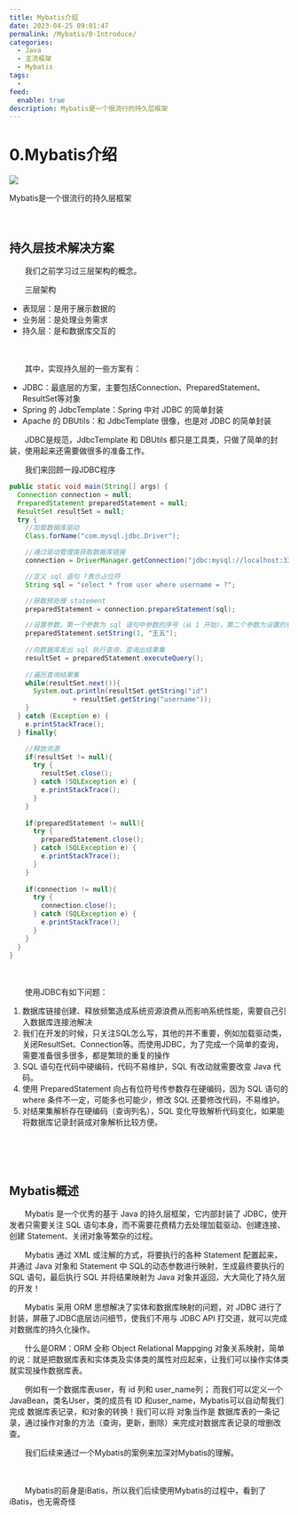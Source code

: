 ```yaml
---
title: Mybatis介绍
date: 2023-04-25 09:01:47
permalink: /Mybatis/0-Introduce/
categories:
  - Java
  - 主流框架
  - Mybatis
tags:
  - 
feed:
  enable: true
description: Mybatis是一个很流行的持久层框架
---
```

# 0.Mybatis介绍

![](https://image.peterjxl.com/blog/387.png)

Mybatis是一个很流行的持久层框架

<!-- more -->　　‍

## 持久层技术解决方案

　　我们之前学习过三层架构的概念。

　　三层架构

* 表现层：是用于展示数据的
* 业务层：是处理业务需求
* 持久层：是和数据库交互的

　　‍

　　其中，实现持久层的一些方案有：

* JDBC：最底层的方案，主要包括Connection、PreparedStatement、ResultSet等对象
* Spring 的 JdbcTemplate：Spring 中对 JDBC 的简单封装
* Apache 的 DBUtils：和 JdbcTemplate 很像，也是对 JDBC 的简单封装

　　JDBC是规范，JdbcTemplate 和 DBUtils 都只是工具类，只做了简单的封装，使用起来还需要做很多的准备工作。

　　我们来回顾一段JDBC程序

```java
public static void main(String[] args) {
  Connection connection = null;
  PreparedStatement preparedStatement = null;
  ResultSet resultSet = null;
  try {
    //加载数据库驱动
    Class.forName("com.mysql.jdbc.Driver");

    //通过驱动管理类获取数据库链接
    connection = DriverManager.getConnection("jdbc:mysql://localhost:3306/mybatis?characterEncoding=utf-8","root", "root");

    //定义 sql 语句 ?表示占位符
    String sql = "select * from user where username = ?";

    //获取预处理 statement
    preparedStatement = connection.prepareStatement(sql);

    //设置参数，第一个参数为 sql 语句中参数的序号（从 1 开始），第二个参数为设置的参数值
    preparedStatement.setString(1, "王五");
  
    //向数据库发出 sql 执行查询，查询出结果集
    resultSet = preparedStatement.executeQuery();
  
    //遍历查询结果集
    while(resultSet.next()){
      System.out.println(resultSet.getString("id") 
                + resultSet.getString("username"));
    }
  } catch (Exception e) {
    e.printStackTrace();
  } finally{

    //释放资源
    if(resultSet != null){
      try {
        resultSet.close();
      } catch (SQLException e) {
        e.printStackTrace();
      }
    }
  
    if(preparedStatement != null){
      try {
        preparedStatement.close();
      } catch (SQLException e) {
        e.printStackTrace();
      }
    }
  
    if(connection != null){
      try {
        connection.close();
      } catch (SQLException e) {
        e.printStackTrace();
      }
    }
  }
}
```

　　‍

　　使用JDBC有如下问题：

1. 数据库链接创建、释放频繁造成系统资源浪费从而影响系统性能，需要自己引入数据库连接池解决
2. 我们在开发的时候，只关注SQL怎么写，其他的并不重要，例如加载驱动类，关闭ResultSet、Connection等。而使用JDBC，为了完成一个简单的查询，需要准备很多很多，都是繁琐的重复的操作
3. SQL 语句在代码中硬编码，代码不易维护，SQL 有改动就需要改变 Java 代码。
4. 使用 PreparedStatement 向占有位符号传参数存在硬编码，因为 SQL 语句的 where 条件不一定，可能多也可能少，修改 SQL 还要修改代码，不易维护。
5. 对结果集解析存在硬编码（查询列名），SQL 变化导致解析代码变化，如果能将数据库记录封装成对象解析比较方便。

　　‍

　　‍

## Mybatis概述

　　Mybatis 是一个优秀的基于 Java 的持久层框架，它内部封装了 JDBC，使开发者只需要关注 SQL 语句本身，而不需要花费精力去处理加载驱动、创建连接、创建 Statement、关闭对象等繁杂的过程。

　　Mybatis 通过 XML 或注解的方式，将要执行的各种 Statement 配置起来，并通过 Java 对象和 Statement 中 SQL的动态参数进行映射，生成最终要执行的 SQL 语句，最后执行 SQL 并将结果映射为 Java 对象并返回，大大简化了持久层的开发！

　　Mybatis 采用 ORM 思想解决了实体和数据库映射的问题，对 JDBC 进行了封装，屏蔽了JDBC底层访问细节，使我们不用与 JDBC  API 打交道，就可以完成对数据库的持久化操作。

　　什么是ORM：ORM 全称 Object Relational Mappging 对象关系映射，简单的说：就是把数据库表和实体类及实体类的属性对应起来，让我们可以操作实体类就实现操作数据库表。

　　例如有一个数据库表user，有 id 列和 user_name列； 而我们可以定义一个JavaBean，类名User，类的成员有 ID 和user_name，Mybatis可以自动帮我们完成 数据库表记录，和对象的转换！我们可以将 对象当作是 数据库表的一条记录，通过操作对象的方法（查询，更新，删除）来完成对数据库表记录的增删改查。

　　我们后续来通过一个Mybatis的案例来加深对Mybatis的理解。

　　‍

　　Mybatis的前身是iBatis，所以我们后续使用Mybatis的过程中，看到了iBatis，也无需奇怪

　　‍
